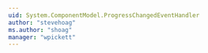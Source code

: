 ```yaml
---
uid: System.ComponentModel.ProgressChangedEventHandler
author: "stevehoag"
ms.author: "shoag"
manager: "wpickett"
---
```

